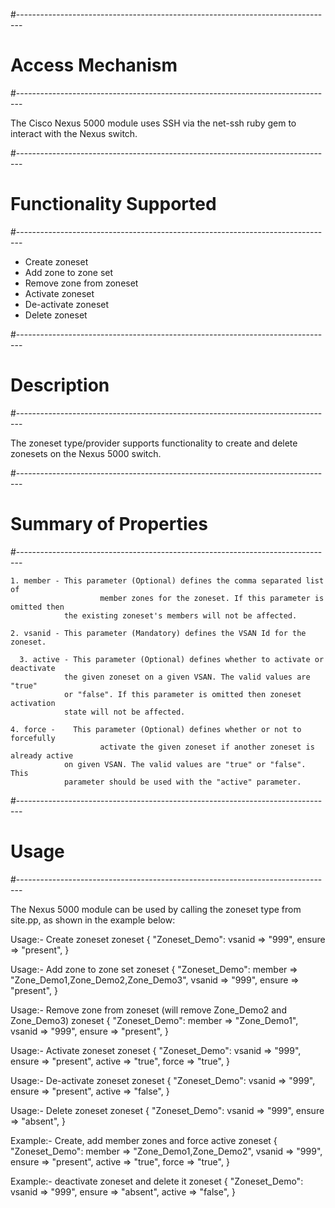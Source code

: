 #-------------------------------------------------------------------------------
# Access Mechanism
#-------------------------------------------------------------------------------

The Cisco Nexus 5000 module uses SSH via the net-ssh ruby gem to interact 
with the Nexus switch.

#-------------------------------------------------------------------------------
# Functionality Supported
#-------------------------------------------------------------------------------

- Create zoneset
- Add zone to zone set
- Remove zone from zoneset
- Activate zoneset
- De-activate zoneset
- Delete zoneset

#-------------------------------------------------------------------------------
# Description
#-------------------------------------------------------------------------------

The zoneset type/provider supports functionality to create and delete zonesets 
on the Nexus 5000 switch. 

#-------------------------------------------------------------------------------
# Summary of Properties
#-------------------------------------------------------------------------------

    1. member - This parameter (Optional) defines the comma separated list of 
				        member zones for the zoneset. If this parameter is omitted then 
                the existing zoneset's members will not be affected.
    
    2. vsanid - This parameter (Mandatory) defines the VSAN Id for the zoneset.
    
	  3. active - This parameter (Optional) defines whether to activate or deactivate 
                the given zoneset on a given VSAN. The valid values are "true" 
                or "false". If this parameter is omitted then zoneset activation 
                state will not be affected.
    
	4. force - 	  This parameter (Optional) defines whether or not to forcefully
				        activate the given zoneset if another zoneset is already active 
                on given VSAN. The valid values are "true" or "false". This 
                parameter should be used with the "active" parameter.
    
#-------------------------------------------------------------------------------
# Usage
#-------------------------------------------------------------------------------

The Nexus 5000 module can be used by calling the zoneset type from site.pp, as 
shown in the example below:

Usage:- Create zoneset
    zoneset {
      "Zoneset_Demo":
        vsanid => "999",
        ensure => "present",
    }

Usage:- Add zone to zone set
    zoneset {
      "Zoneset_Demo":
        member => "Zone_Demo1,Zone_Demo2,Zone_Demo3",
        vsanid => "999",
        ensure => "present",
    }

Usage:- Remove zone from zoneset (will remove Zone_Demo2 and Zone_Demo3)
    zoneset {
      "Zoneset_Demo":
        member => "Zone_Demo1",
        vsanid => "999",
        ensure => "present",
    }

Usage:- Activate zoneset
    zoneset {
      "Zoneset_Demo":
        vsanid => "999",
        ensure => "present",
        active => "true",
        force => "true",
    }


Usage:- De-activate zoneset
    zoneset {
      "Zoneset_Demo":
        vsanid => "999",
        ensure => "present",
        active => "false",
    }


Usage:- Delete zoneset
    zoneset {
      "Zoneset_Demo":
        vsanid => "999",
        ensure => "absent",
    }

Example:- Create, add member zones and force active
    zoneset {
      "Zoneset_Demo":
        member => "Zone_Demo1,Zone_Demo2",
        vsanid => "999",
        ensure => "present",
        active => "true",
        force => "true",
    }

Example:- deactivate zoneset and delete it
    zoneset {
      "Zoneset_Demo":
        vsanid => "999",
        ensure => "absent",
        active => "false",
    }
